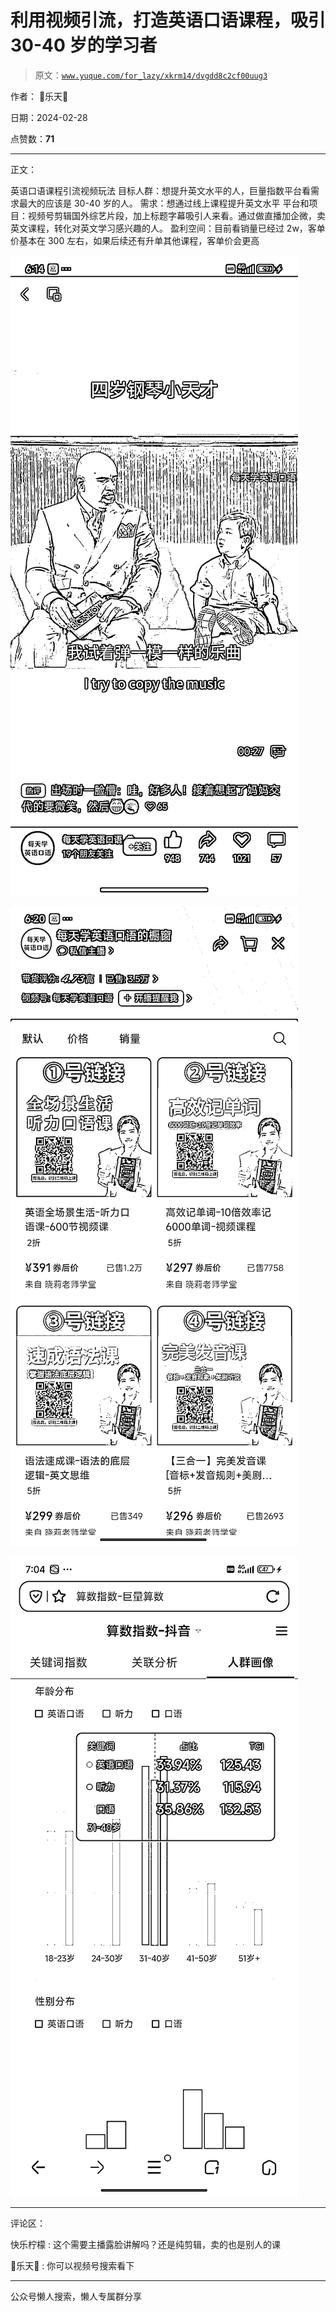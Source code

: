 # 利用视频引流，打造英语口语课程，吸引 30-40 岁的学习者

> 原文：[`www.yuque.com/for_lazy/xkrm14/dvgdd8c2cf00uug3`](https://www.yuque.com/for_lazy/xkrm14/dvgdd8c2cf00uug3)

作者： 乐天

日期：2024-02-28

点赞数：**71**

* * *

正文：

英语口语课程引流视频玩法 目标人群：想提升英文水平的人，巨量指数平台看需求最大的应该是 30-40 岁的人。 需求：想通过线上课程提升英文水平
平台和项目：视频号剪辑国外综艺片段，加上标题字幕吸引人来看。通过做直播加企微，卖英文课程，转化对英文学习感兴趣的人。
盈利空间：目前看销量已经过 2w，客单价基本在 300 左右，如果后续还有升单其他课程，客单价会更高

![](img/0b1b32bad8776407c4d66145f0fa115c.png)

![](img/c1b17a1474a9a254a983b8487a9e0c4e.png)

![](img/e0987bcc47dc95baca646401869bb540.png)

* * *

评论区：

快乐柠檬 : 这个需要主播露脸讲解吗？还是纯剪辑，卖的也是别人的课

乐天 : 你可以视频号搜索看下

* * *

公众号懒人搜索，懒人专属群分享